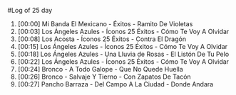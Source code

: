 #Log of 25 day

1. [00:00] Mi Banda El Mexicano - Éxitos - Ramito De Violetas
1. [00:03] Los Ángeles Azules - Íconos 25 Éxitos - Cómo Te Voy A Olvidar
1. [00:08] Los Acosta - Íconos 25 Éxitos - Contra El Dragón
1. [00:15] Los Ángeles Azules - Íconos 25 Éxitos - Cómo Te Voy A Olvidar
1. [00:18] Los Ángeles Azules - Una Lluvia de Rosas - El Listón De Tu Pelo
1. [00:22] Los Ángeles Azules - Íconos 25 Éxitos - Cómo Te Voy A Olvidar
1. [00:24] Bronco - A Todo Galope - Que No Quede Huella
1. [00:26] Bronco - Salvaje Y Tierno - Con Zapatos De Tacón
1. [00:27] Pancho Barraza - Del Campo A La Ciudad - Donde Andara

